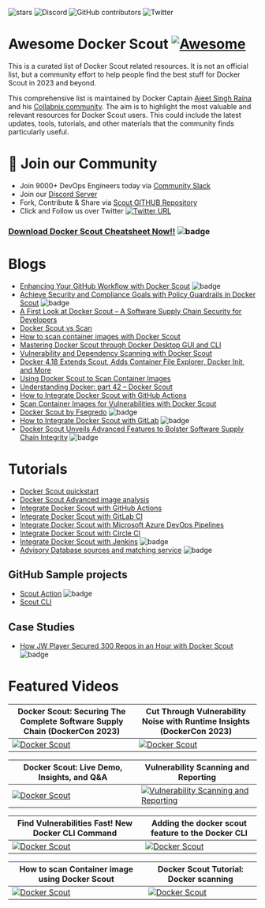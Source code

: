 

![stars](https://img.shields.io/github/stars/collabnix/docker-scout-community)
![Discord](https://img.shields.io/discord/1020180904129335379)
![GitHub contributors](https://img.shields.io/github/contributors/collabnix/docker-scout-community)
![Twitter](https://img.shields.io/twitter/follow/collabnix?style=social)


# Awesome Docker Scout [![Awesome](https://awesome.re/badge.svg)](https://awesome.re)

This is a curated list of Docker Scout related resources. It is not an official list, but a community effort to help people find the best stuff for Docker Scout in 2023 and beyond. 

This comprehensive list is maintained by Docker Captain [Ajeet Singh Raina](https://twitter.com/ajeetsraina) and his [Collabnix community](https://collabnix.com). The aim is to highlight the most valuable and relevant resources for Docker Scout users. This could include the latest updates, tools, tutorials, and other materials that the community finds particularly useful.

# 📝 Join our Community

- Join 9000+ DevOps Engineers today via [Community Slack](https://launchpass.com/collabnix)
- Join our [Discord Server](https://discord.gg/QEkCXAXYSe)
- Fork, Contribute & Share via [Scout GITHUB Repository](https://github.com/collabnix/docker-scout-community)
-  Click and Follow us over Twitter [![Twitter URL](https://img.shields.io/twitter/url/https/twitter.com/fold_left.svg?style=social&label=Follow%20%40collabnix)](https://twitter.com/collabnix)

### [Download Docker Scout Cheatsheet Now!!](https://www.docker.com/resources/scout-cheat-sheet/) ![badge](https://img.shields.io/badge/-new-green) 




# Blogs

- [Enhancing Your GitHub Workflow with Docker Scout](https://www.felipecruz.es/enhancing-your-github-workflow-with-docker-scout/)  ![badge](https://img.shields.io/badge/-new-green) 
- [Achieve Security and Compliance Goals with Policy Guardrails in Docker Scout](https://www.docker.com/blog/achieve-security-and-compliance-goals-with-policy-guardrails-in-docker-scout/)  ![badge](https://img.shields.io/badge/-new-green) 
- [A First Look at Docker Scout – A Software Supply Chain Security for Developers](https://collabnix.com/a-first-look-at-docker-scout-a-software-supply-chain-security-for-developers/)
- [Docker Scout vs Scan](https://itnext.io/docker-scout-vs-scan-90ce6d6fd04c)
- [How to scan container images with Docker Scout](https://www.techrepublic.com/article/how-to-scan-container-images-docker-scout/)
- [Mastering Docker Scout through Docker Desktop GUI and CLI](https://www.heyvaldemar.com/mastering-docker-scout-through-docker-desktop-gui-and-cli/)
- [Vulnerability and Dependency Scanning with Docker Scout](https://www.c-sharpcorner.com/article/vulnerability-and-dependency-scanning-with-docker-scout/)
- [Docker 4.18 Extends Scout, Adds Container File Explorer, Docker Init, and More](https://www.infoq.com/news/2023/04/docker-4-18-released/)
- [Using Docker Scout to Scan Container Images](https://www.fosslife.org/using-docker-scout-scan-container-images)
- [Understanding Docker: part 42 – Docker Scout](https://dev.to/aurelievache/understanding-docker-part-42-docker-scout-o2a)
- [How to Integrate Docker Scout with GitHub Actions](https://collabnix.com/how-to-integrate-docker-scout-with-github-actions/)
- [Scan Container Images for Vulnerabilities with Docker Scout](https://thenewstack.io/scan-container-images-for-vulnerabilities-with-docker-scout/)
- [Docker Scout by Fsegredo](https://link.medium.com/U7exfMopKCb) ![badge](https://img.shields.io/badge/-new-green) 
- [How to Integrate Docker Scout with GitLab](https://collabnix.com/how-to-integrate-docker-scout-with-gitlab/) ![badge](https://img.shields.io/badge/-new-green) 
- [Docker Scout Unveils Advanced Features to Bolster Software Supply Chain Integrity](https://opensourcewatch.beehiiv.com/p/docker-scout-unveils-advanced-features-bolster-software-supply-chain-integrity) ![badge](https://img.shields.io/badge/-new-green) 



# Tutorials

- [Docker Scout quickstart](https://docs.docker.com/scout/quickstart/)
- [Docker Scout Advanced image analysis](https://docs.docker.com/scout/advanced-image-analysis/)
- [Integrate Docker Scout with GitHub Actions](https://docs.docker.com/scout/integrations/ci/gha/)
- [Integrate Docker Scout with GitLab CI](https://docs.docker.com/scout/integrations/ci/gitlab/)
- [Integrate Docker Scout with Microsoft Azure DevOps Pipelines](https://docs.docker.com/scout/integrations/ci/azure/)
- [Integrate Docker Scout with Circle CI](https://docs.docker.com/scout/integrations/ci/circle-ci/)
- [Integrate Docker Scout with Jenkins](https://docs.docker.com/scout/integrations/ci/jenkins/) ![badge](https://img.shields.io/badge/-new-green) 
- [Advisory Database sources and matching service](https://docs.docker.com/scout/advisory-db-sources/) ![badge](https://img.shields.io/badge/-new-green) 


## GitHub Sample projects

- [Scout Action](https://github.com/docker/scout-action) ![badge](https://img.shields.io/badge/-new-green) 
- [Scout CLI](https://github.com/docker/scout-cli)


## Case Studies

- [How JW Player Secured 300 Repos in an Hour with Docker Scout](https://www.docker.com/blog/how-jw-player-secured-300-repos-in-an-hour-with-docker-scout/) ![badge](https://img.shields.io/badge/-new-green) 


# Featured Videos

| Docker Scout: Securing The Complete Software Supply Chain (DockerCon 2023) | Cut Through Vulnerability Noise with Runtime Insights (DockerCon 2023)   |
| ------------------------------------------------ | ---------------------------------------------------- |
| [![Docker Scout](https://img.youtube.com/vi/4iJ7yw-Oe4I/sddefault.jpg)](https://www.youtube.com/watch?v=4iJ7yw-Oe4I) | [![Docker Scout](https://img.youtube.com/vi/y9XssbBRIi4/sddefault.jpg)](https://www.youtube.com/watch?v=pb7ydpJq-D8) |

| Docker Scout: Live Demo, Insights, and Q&A       | Vulnerability Scanning and Reporting         |
| ------------------------------------------------ | -------------------------------------------- |
| [![Docker Scout](https://img.youtube.com/vi/Ibt6o8M2IHw/sddefault.jpg)](https://www.youtube.com/watch?v=Ibt6o8M2IHw) | [![Vulnerability Scanning and Reporting](https://img.youtube.com/vi/2sY7z2yv_5Y/sddefault.jpg)](https://www.youtube.com/watch?v=2sY7z2yv_5Y&t=39s) |

| Find Vulnerabilities Fast! New Docker CLI Command| Adding the docker scout feature to the Docker CLI    |
| ------------------------------------------------ | ---------------------------------------------------- |
| [![Docker Scout](https://img.youtube.com/vi/0Wc4-_DownU/sddefault.jpg)](https://www.youtube.com/watch?v=0Wc4-_DownU) | [![Docker Scout](https://img.youtube.com/vi/pb7ydpJq-D8/sddefault.jpg)](https://www.youtube.com/watch?v=pb7ydpJq-D8) |


| How to scan Container image using Docker Scout| Docker Scout Tutorial: Docker scanning               |
| ---------------------------------------------- | -------------------------------------------------- |
| [![Docker Scout](https://img.youtube.com/vi/SlUqxSUvv3o/sddefault.jpg)](https://www.youtube.com/watch?v=SlUqxSUvv3o&t=5s) | [![Docker Scout](https://img.youtube.com/vi/4oVg662aMbc/sddefault.jpg)](https://www.youtube.com/watch?v=pb7ydpJq-D8) |


